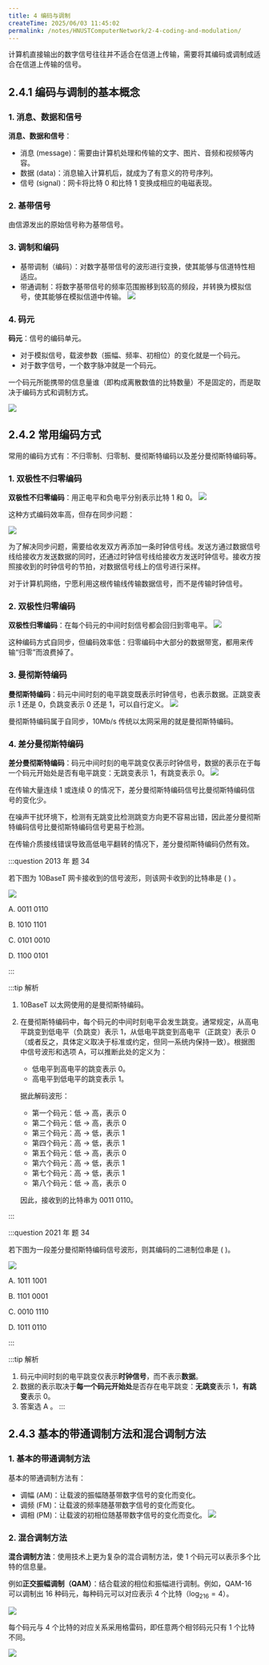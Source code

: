```yaml
---
title: 4 编码与调制
createTime: 2025/06/03 11:45:02
permalink: /notes/HNUSTComputerNetwork/2-4-coding-and-modulation/
---
```


计算机直接输出的数字信号往往并不适合在信道上传输，需要将其编码或调制成适合在信道上传输的信号。

## **2.4.1 编码与调制的基本概念**

### **1. 消息、数据和信号**

**消息、数据和信号**：
- 消息 (message)：需要由计算机处理和传输的文字、图片、音频和视频等内容。
- 数据 (data)：消息输入计算机后，就成为了有意义的符号序列。
- 信号 (signal)：网卡将比特 0 和比特 1 变换成相应的电磁表现。

### 2. 基带信号

由信源发出的原始信号称为基带信号。

### 3. 调制和编码

- 基带调制（编码）：对数字基带信号的波形进行变换，使其能够与信道特性相适应。
- 带通调制：将数字基带信号的频率范围搬移到较高的频段，并转换为模拟信号，使其能够在模拟信道中传输。
![](2.4%20编码与调制_附件/编码与调制的基本概念.png)

### 4. 码元

**码元**：信号的编码单元。
- 对于模拟信号，载波参数（振幅、频率、初相位）的变化就是一个码元。
- 对于数字信号，一个数字脉冲就是一个码元。

一个码元所能携带的信息量谁（即构成离散数值的比特数量）不是固定的，而是取决于编码方式和调制方式。

![](2.4%20编码与调制_附件/码元的概念.png)

## **2.4.2 常用编码方式**

常用的编码方式有：不归零制、归零制、曼彻斯特编码以及差分曼彻斯特编码等。

### 1. 双极性不归零编码

**双极性不归零编码**：用正电平和负电平分别表示比特 1 和 0。
![](2.4%20编码与调制_附件/双极性不归零编码.png)

这种方式编码效率高，但存在同步问题：

![](2.4%20编码与调制_附件/双极性不归零编码的同步问题.png)

为了解决同步问题，需要给收发双方再添加一条时钟信号线。发送方通过数据信号线给接收方发送数据的同时，还通过时钟信号线给接收方发送时钟信号。接收方按照接收到的时钟信号的节拍，对数据信号线上的信号进行采样。

对于计算机网络，宁愿利用这根传输线传输数据信号，而不是传输时钟信号。

### 2. 双极性归零编码

**双极性归零编码**：在每个码元的中间时刻信号都会回归到零电平。
![](2.4%20编码与调制_附件/双极性归零编码.png)

这种编码方式自同步，但编码效率低：归零编码中大部分的数据带宽，都用来传输“归零”而浪费掉了。

### 3. 曼彻斯特编码

**曼彻斯特编码**：码元中间时刻的电平跳变既表示时钟信号，也表示数据。正跳变表示 1 还是 0，负跳变表示 0 还是 1，可以自行定义。
![](2.4%20编码与调制_附件/曼彻斯特编码.png)

曼彻斯特编码属于自同步，10Mb/s 传统以太网采用的就是曼彻斯特编码。

### 4. 差分曼彻斯特编码

**差分曼彻斯特编码**：码元中间时刻的电平跳变仅表示时钟信号，数据的表示在于每一个码元开始处是否有电平跳变：无跳变表示 1，有跳变表示 0。
![](2.4%20编码与调制_附件/差分曼彻斯特编码.png)

在传输大量连续 1 或连续 0 的情况下，差分曼彻斯特编码信号比曼彻斯特编码信号的变化少。

在噪声干扰环境下，检测有无跳变比检测跳变方向更不容易出错，因此差分曼彻斯特编码信号比曼彻斯特编码信号更易于检测。

在传输介质接线错误导致高低电平翻转的情况下，差分曼彻斯特编码仍然有效。

:::question 2013 年 题 34

若下图为 10BaseT 网卡接收到的信号波形，则该网卡收到的比特串是 (  ) 。

![](2.4%20编码与调制_附件/2013年题34.png)

A. 0011 0110

B. 1010 1101

C. 0101 0010

D. 1100 0101

:::

:::tip 解析

1. 10BaseT 以太网使用的是曼彻斯特编码。
2. 在曼彻斯特编码中，每个码元的中间时刻电平会发生跳变。通常规定，从高电平跳变到低电平（负跳变）表示 1，从低电平跳变到高电平（正跳变）表示 0（或者反之，具体定义取决于标准或约定，但同一系统内保持一致）。根据图中信号波形和选项 A，可以推断此处的定义为：
    - 低电平到高电平的跳变表示 0。
    - 高电平到低电平的跳变表示 1。

    据此解码波形：

    - 第一个码元：低 -> 高，表示 0
    - 第二个码元：低 -> 高，表示 0
    - 第三个码元：高 -> 低，表示 1
    - 第四个码元：高 -> 低，表示 1
    - 第五个码元：低 -> 高，表示 0
    - 第六个码元：高 -> 低，表示 1
    - 第七个码元：高 -> 低，表示 1
    - 第八个码元：低 -> 高，表示 0

    因此，接收到的比特串为 0011 0110。

:::

:::question 2021 年 题 34

若下图为一段差分曼彻斯特编码信号波形，则其编码的二进制位串是 ( )。

![](2.4%20编码与调制_附件/2021年题34.png)

A. 1011 1001

B. 1101 0001

C. 0010 1110

D. 1011 0110

:::

:::tip 解析

1. 码元中间时刻的电平跳变仅表示**时钟信号**，而不表示**数据**。
2. 数据的表示取决于**每一个码元开始处**是否存在电平跳变：**无跳变**表示 1，**有跳变**表示 0。
3. 答案选 A 。
:::
## **2.4.3 基本的带通调制方法和混合调制方法**

### 1. 基本的带通调制方法

基本的带通调制方法有：

- 调幅 (AM)：让载波的振幅随基带数字信号的变化而变化。
- 调频 (FM)：让载波的频率随基带数字信号的变化而变化。
- 调相 (PM)：让载波的初相位随基带数字信号的变化而变化。
![](2.4%20编码与调制_附件/三种基本的带通调制方法.png)

### 2. 混合调制方法

**混合调制方法**：使用技术上更为复杂的混合调制方法，使 1 个码元可以表示多个比特的信息量。

例如**正交振幅调制（QAM）**：结合载波的相位和振幅进行调制。例如，QAM-16 可以调制出 16 种码元，每种码元可以对应表示 4 个比特（$\log_216=4$）。

![](2.4%20编码与调制_附件/QAM16星座图.png)

每个码元与 4 个比特的对应关系采用格雷码，即任意两个相邻码元只有 1 个比特不同。

![](2.4%20编码与调制_附件/采用格雷码进行编码.png)
